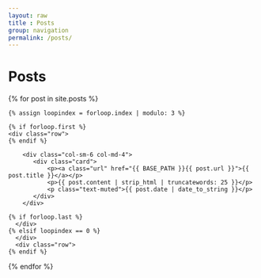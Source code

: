 ```yaml
---
layout: raw
title : Posts
group: navigation
permalink: /posts/
---
```


<div class="page-header text-center">

  <h1><span class="glyphicon glyphicon-pencil"></span> Posts</h1>

</div>

<div class="container">

  <div class="cards">

  {% for post in site.posts %}

    {% assign loopindex = forloop.index | modulo: 3 %}

    {% if forloop.first %}
    <div class="row">
    {% endif %}

        <div class="col-sm-6 col-md-4">
           <div class="card">
               <p><a class="url" href="{{ BASE_PATH }}{{ post.url }}">{{ post.title }}</a></p>
               <p>{{ post.content | strip_html | truncatewords: 25 }}</p>
               <p class="text-muted">{{ post.date | date_to_string }}</p>
           </div>
        </div>

    {% if forloop.last %}
      </div>
    {% elsif loopindex == 0 %}
      </div>
      <div class="row">
    {% endif %}

  {% endfor %}

  </div>


</div>
